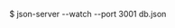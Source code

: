 
<!-- 使用全局json-server命令，启动mock服务。 -->
<!-- db.json 位于/src/json_server -->
$ json-server --watch --port 3001 db.json